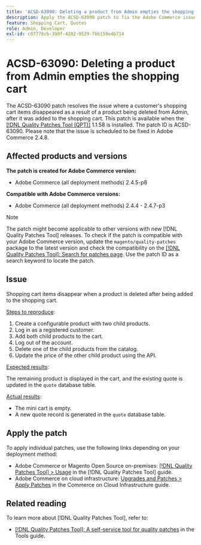 ```yaml
---
title: 'ACSD-63090: Deleting a product from Admin empties the shopping cart'
description: Apply the ACSD-63090 patch to fix the Adobe Commerce issue where a customer's shopping cart items disappeared as a result of a product being deleted after it was added to the shopping cart.
feature: Shopping Cart, Quotes
role: Admin, Developer
exl-id: c07778cb-390f-4202-9539-7bb159e4b714
---
```

# ACSD-63090: Deleting a product from Admin empties the shopping cart

The ACSD-63090 patch resolves the issue where a customer's shopping cart items disappeared as a result of a product being deleted from Admin, after it was added to the shopping cart. This patch is available when the [[!DNL Quality Patches Tool (QPT)]](/help/tools/quality-patches-tool/quality-patches-tool-to-self-serve-quality-patches.md) 1.1.58 is installed. The patch ID is ACSD-63090. Please note that the issue is scheduled to be fixed in Adobe Commerce 2.4.8.

## Affected products and versions

**The patch is created for Adobe Commerce version:**

* Adobe Commerce (all deployment methods) 2.4.5-p8

**Compatible with Adobe Commerce versions:**

* Adobe Commerce (all deployment methods) 2.4.4 - 2.4.7-p3

>[!NOTE]
>
>The patch might become applicable to other versions with new [!DNL Quality Patches Tool] releases. To check if the patch is compatible with your Adobe Commerce version, update the `magento/quality-patches` package to the latest version and check the compatibility on the [[!DNL Quality Patches Tool]: Search for patches page](https://experienceleague.adobe.com/tools/commerce-quality-patches/index.html). Use the patch ID as a search keyword to locate the patch.

## Issue

Shopping cart items disappear when a product is deleted after being added to the shopping cart.

<u>Steps to reproduce</u>:

1. Create a configurable product with two child products.
1. Log in as a registered customer.
1. Add both child products to the cart.
1. Log out of the account.
1. Delete one of the child products from the catalog.
1. Update the price of the other child product using the API.

<u>Expected results</u>:

The remaining product is displayed in the cart, and the existing quote is updated in the `quote` database table.

<u>Actual results</u>:

* The mini cart is empty.
* A new quote record is generated in the `quote` database table.

## Apply the patch

To apply individual patches, use the following links depending on your deployment method:

* Adobe Commerce or Magento Open Source on-premises: [[!DNL Quality Patches Tool] > Usage](/help/tools/quality-patches-tool/usage.md) in the [!DNL Quality Patches Tool] guide.
* Adobe Commerce on cloud infrastructure: [Upgrades and Patches > Apply Patches](https://experienceleague.adobe.com/docs/commerce-cloud-service/user-guide/develop/upgrade/apply-patches.html) in the Commerce on Cloud Infrastructure guide.

## Related reading

To learn more about [!DNL Quality Patches Tool], refer to:

* [[!DNL Quality Patches Tool]: A self-service tool for quality patches](/help/tools/quality-patches-tool/quality-patches-tool-to-self-serve-quality-patches.md) in the Tools guide.
